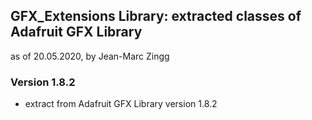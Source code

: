 ## GFX_Extensions Library: extracted classes of Adafruit GFX Library
as of 20.05.2020, by Jean-Marc Zingg

### Version 1.8.2
- extract from Adafruit GFX Library version 1.8.2